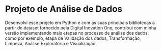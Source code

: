 # Projeto de Análise de Dados
Desenvolvi esse projeto em Python e com as suas principais bibliotecas  a partir do dataset fornecido pela Digital Inovation One, contribui com minha versão implementando mais etapas no processo de análise dos dados, como por exemplo, etapa de Validação dos dados, Transformação, Limpeza, Análise Exploratória e Visualização.
